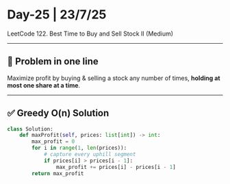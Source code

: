 # Day-25 | 23/7/25  
LeetCode 122. Best Time to Buy and Sell Stock II (Medium)

---

## 🎯 Problem in one line
Maximize profit by buying & selling a stock any number of times, **holding at most one share at a time**.

---

## ✅ Greedy O(n) Solution

```python
class Solution:
    def maxProfit(self, prices: list[int]) -> int:
        max_profit = 0
        for i in range(1, len(prices)):
            # capture every uphill segment
            if prices[i] > prices[i - 1]:
                max_profit += prices[i] - prices[i - 1]
        return max_profit
